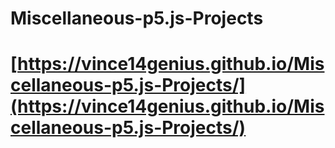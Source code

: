 # Miscellaneous-p5.js-Projects

# [https://vince14genius.github.io/Miscellaneous-p5.js-Projects/](https://vince14genius.github.io/Miscellaneous-p5.js-Projects/)
